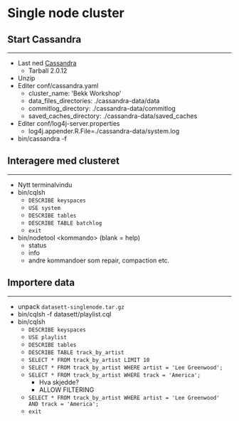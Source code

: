 # Single node cluster #


## Start Cassandra ##
----
* Last ned [Cassandra](http://planetcassandra.org/cassandra/)
	* Tarball 2.0.12 
* Unzip
* Editer conf/cassandra.yaml
	* cluster_name: 'Bekk Workshop'
	* data_files_directories: ./cassandra-data/data
	* commitlog_directory: ./cassandra-data/commitlog
	* saved_caches_directory: ./cassandra-data/saved_caches
* Editer conf/log4j-server.properties
	* log4j.appender.R.File=./cassandra-data/system.log
* bin/cassandra -f 


## Interagere med clusteret ##
---
* Nytt terminalvindu
* bin/cqlsh
	* `DESCRIBE keyspaces`
	* `USE system`
	* `DESCRIBE tables`
	* `DESCRIBE TABLE batchlog`
	* `exit`
* bin/nodetool \<kommando\> (blank = help)
	* status
	* info
	* andre kommandoer som repair, compaction etc.
	
## Importere data ##
---
* unpack `datasett-singlenode.tar.gz`
* bin/cqlsh -f datasett/playlist.cql
* bin/cqlsh
	* `DESCRIBE keyspaces`
	* `USE playlist`
	* `DESCRIBE tables`
	* `DESCRIBE TABLE track_by_artist`
	* `SELECT * FROM track_by_artist LIMIT 10`
	* `SELECT * FROM track_by_artist WHERE artist = 'Lee Greenwood';`
	* `SELECT * FROM track_by_artist WHERE track = 'America';`
		* Hva skjedde?
		* ALLOW FILTERING
	* `SELECT * FROM track_by_artist WHERE artist = 'Lee Greenwood' AND track = 'America';`
	* `exit`